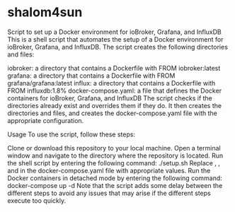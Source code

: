 # shalom4sun
Script to set up a Docker environment for ioBroker, Grafana, and InfluxDB
This is a shell script that automates the setup of a Docker environment for ioBroker, Grafana, and InfluxDB. The script creates the following directories and files:

iobroker: a directory that contains a Dockerfile with FROM iobroker:latest
grafana: a directory that contains a Dockerfile with FROM grafana/grafana:latest
influx: a directory that contains a Dockerfile with FROM influxdb:1.8%
docker-compose.yaml: a file that defines the Docker containers for ioBroker, Grafana, and InfluxDB
The script checks if the directories already exist and overrides them if they do. It then creates the directories and files, and creates the docker-compose.yaml file with the appropriate configuration.

Usage
To use the script, follow these steps:

Clone or download this repository to your local machine.
Open a terminal window and navigate to the directory where the repository is located.
Run the shell script by entering the following command: ./setup.sh
Replace <DB-NAME>, <USER>, and <PASSWORD> in the docker-compose.yaml file with appropriate values.
Run the Docker containers in detached mode by entering the following command: docker-compose up -d
Note that the script adds some delay between the different steps to avoid any issues that may arise if the different steps execute too quickly.
